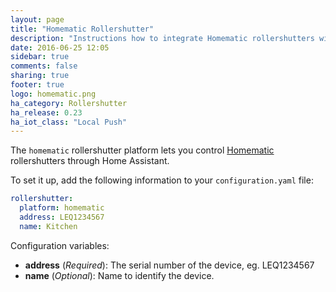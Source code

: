```yaml
---
layout: page
title: "Homematic Rollershutter"
description: "Instructions how to integrate Homematic rollershutters within Home Assistant."
date: 2016-06-25 12:05
sidebar: true
comments: false
sharing: true
footer: true
logo: homematic.png
ha_category: Rollershutter
ha_release: 0.23
ha_iot_class: "Local Push"
---
```



The `homematic` rollershutter platform lets you control [Homematic](http://www.homematic.com/) rollershutters through Home Assistant.

To set it up, add the following information to your `configuration.yaml` file:

```yaml
rollershutter:
  platform: homematic
  address: LEQ1234567
  name: Kitchen
```

Configuration variables:

- **address** (*Required*): The serial number of the device, eg. LEQ1234567
- **name** (*Optional*): Name to identify the device.
